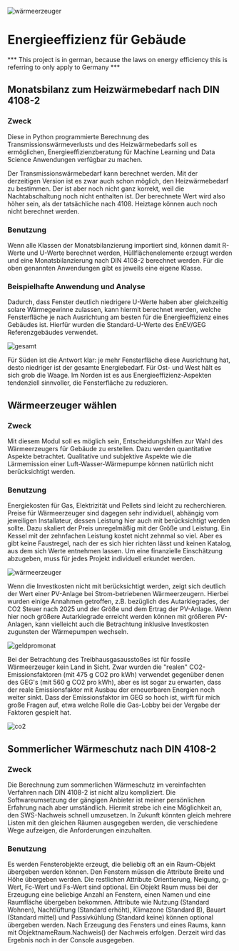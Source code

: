 ![wärmeerzeuger](https://user-images.githubusercontent.com/72806562/109416641-d093e580-79bf-11eb-8385-c4f7542591ad.png)
# Energieeffizienz für Gebäude

*** This project is in german, because the laws on energy efficiency this is referring to only apply to Germany ***

## Monatsbilanz zum Heizwärmebedarf nach DIN 4108-2

### Zweck
Diese in Python programmierte Berechnung des Transmissionswärmeverlusts und des Heizwärmebedarfs soll es ermöglichen, Energieeffizienzberatung für Machine Learning und Data Science Anwendungen verfügbar zu machen. 

Der Transmissionswärmebedarf kann berechnet werden. Mit der derzeitigen Version ist es zwar auch schon möglich, den Heizwärmebedarf zu bestimmen. Der ist aber noch nicht ganz korrekt, weil die Nachtabschaltung noch nicht enthalten ist. Der berechnete Wert wird also höher sein, als der tatsächliche nach 4108. Heiztage können auch noch nicht berechnet werden. 

### Benutzung
Wenn alle Klassen der Monatsbilanzierung importiert sind, können damit R-Werte und U-Werte berechnet werden, Hüllflächenelemente erzeugt werden und eine Monatsbilanzierung nach DIN 4108-2 berechnet werden. Für die oben genannten Anwendungen gibt es jeweils eine eigene Klasse.

### Beispielhafte Anwendung und Analyse
Dadurch, dass Fenster deutlich niedrigere U-Werte haben aber gleichzeitig solare Wärmegewinne zulassen, kann hiermit berechnet werden, welche Fensterfläche je nach Ausrichtung am besten für die Energieeffizienz eines Gebäudes ist. Hierfür wurden die Standard-U-Werte des EnEV/GEG Referenzgebäudes verwendet.

![gesamt](https://user-images.githubusercontent.com/72806562/109390911-adf8c280-7914-11eb-9ab2-10f9ae8b1693.png)

Für Süden ist die Antwort klar: je mehr Fensterfläche diese Ausrichtung hat, desto niedriger ist der gesamte Energiebedarf.
Für Ost- und West hält es sich grob die Waage. 
Im Norden ist es aus Energieeffizienz-Aspekten tendenziell sinnvoller, die Fensterfläche zu reduzieren.


## Wärmeerzeuger wählen

### Zweck
Mit diesem Modul soll es möglich sein, Entscheidungshilfen zur Wahl des Wärmeerzeugers für Gebäude zu erstellen. Dazu werden quantitative Aspekte betrachtet. Qualitative und subjektive Aspekte wie die Lärmemission einer Luft-Wasser-Wärmepumpe können natürlich nicht berücksichtigt werden.

### Benutzung
Energiekosten für Gas, Elektrizität und Pellets sind leicht zu recherchieren. Preise für Wärmeerzeuger sind dagegen sehr individuell, abhängig vom jeweiligen Installateur, dessen Leistung hier auch mit berücksichtigt werden sollte. Dazu skaliert der Preis unregelmäßig mit der Größe und Leistung. Ein Kessel mit der zehnfachen Leistung kostet nicht zehnmal so viel. Aber es gibt keine Faustregel, nach der es sich hier richten lässt und keinen Katalog, aus dem sich Werte entnehmen lassen. Um eine finanzielle Einschätzung abzugeben, muss für jedes Projekt individuell erkundet werden.

![wärmeerzeuger](https://user-images.githubusercontent.com/72806562/109392575-29f70880-791d-11eb-9381-9ca23aed8633.png)

Wenn die Investkosten nicht mit berücksichtigt werden, zeigt sich deutlich der Wert einer PV-Anlage bei Strom-betriebenen Wärmeerzeugern. Hierbei wurden einige Annahmen getroffen, z.B. bezüglich des Autarkiegrades, der CO2 Steuer nach 2025 und der Größe und dem Ertrag der PV-Anlage. Wenn hier noch größere Autarkiegrade erreicht werden können mit größeren PV-Anlagen, kann vielleicht auch die Betrachtung inklusive Investkosten zugunsten der Wärmepumpen wechseln.

![geldpromonat](https://user-images.githubusercontent.com/72806562/109416647-da1d4d80-79bf-11eb-83bd-c8ab471c055e.png)

Bei der Betrachtung des Treibhausgasausstoßes ist für fossile Wärmeerzeuger kein Land in Sicht. Zwar wurden die "realen" CO2-Emissionsfaktoren (mit 475 g CO2 pro kWh) verwendet gegenüber denen des GEG's (mit 560 g CO2 pro kWh), aber es ist sogar zu erwarten, dass der reale Emissionsfaktor mit Ausbau der erneuerbaren Energien noch weiter sinkt. Dass der Emissionsfaktor im GEG so hoch ist, wirft für mich große Fragen auf, etwa welche Rolle die Gas-Lobby bei der Vergabe der Faktoren gespielt hat. 

![co2](https://user-images.githubusercontent.com/72806562/109416650-dd183e00-79bf-11eb-8274-3114e02a5fc6.png)


## Sommerlicher Wärmeschutz nach DIN 4108-2

### Zweck
Die Berechnung zum sommerlichen Wärmeschutz im vereinfachten Verfahren nach DIN 4108-2 ist nicht allzu kompliziert. Die Softwareumsetzung der gängigen Anbieter ist meiner persönlichen Erfahrung nach aber umständlich. Hiermit strebe ich eine Möglichkeit an, den SWS-Nachweis schnell umzusetzen.
In Zukunft könnten gleich mehrere Listen mit den gleichen Räumen ausgegeben werden, die verschiedene Wege aufzeigen, die Anforderungen einzuhalten.

### Benutzung
Es werden Fensterobjekte erzeugt, die beliebig oft an ein Raum-Objekt übergeben werden können. Den Fenstern müssen die Attribute Breite und Höhe übergeben werden. Die restlichen Attribute Orientierung, Neigung, g-Wert, Fc-Wert und Fs-Wert sind optional. 
Ein Objekt Raum muss bei der Erzeugung eine beliebige Anzahl an Fenstern, einen Namen und eine Raumfläche übergeben bekommen. Attribute wie Nutzung (Standard Wohnen), Nachtlüftung (Standard erhöht), Klimazone (Standard B), Bauart (Standard mittel) und Passivkühlung (Standard keine) können optional übergeben werden.
Nach Erzeugung des Fensters und eines Raums, kann mit ObjektnameRaum.Nachweis() der Nachweis erfolgen. Derzeit wird das Ergebnis noch in der Console ausgegeben.
